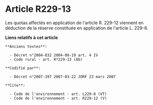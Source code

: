 # Article R229-13

Les quotas affectés en application de l'article R. 229-12 viennent en déduction de la réserve constituée en application de
l'article L. 229-8.

**Liens relatifs à cet article**

	**Anciens textes**:

	  - Décret n°2004-832 2004-08-19 art. 4 IV
	  - Code rural - art. R*229-13 (Ab)

	**Codifié par**:

	  - Décret n°2007-397 2007-03-22 JORF 23 mars 2007

	**Cite**:

	  - Code de l'environnement - art. L229-8 (VT)
	  - Code de l'environnement - art. R229-12 (V)

